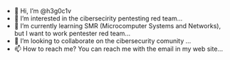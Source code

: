 - 👋 Hi, I’m @h3g0c1v
- 👀 I’m interested in the cibersecirity pentesting red team...
- 🌱 I’m currently learning SMR (Microcomputer Systems and Networks), but I want to work pentester red team...
- 💞️ I’m looking to collaborate on the cibersecurity comunity ...
- 📫 How to reach me? You can reach me with the email in my web site...

<!---
h3g0c1v/h3g0c1v is a ✨ special ✨ repository because its `README.md` (this file) appears on your GitHub profile.
You can click the Preview link to take a look at your changes.
--->
